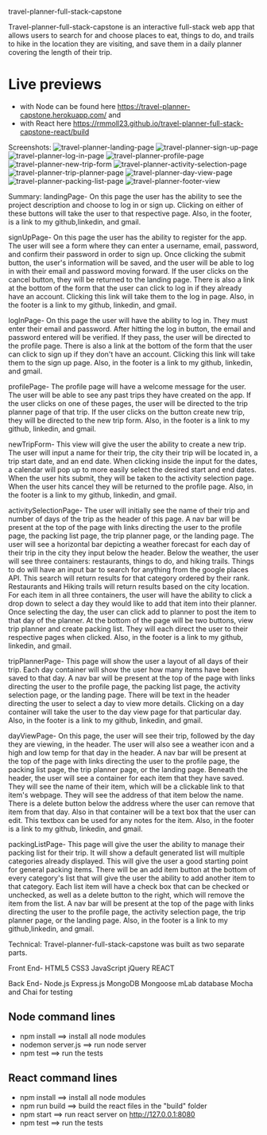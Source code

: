 travel-planner-full-stack-capstone

Travel-planner-full-stack-capstone is an interactive full-stack web app that allows users to search for and choose places to eat, things to do, and trails to hike in the location they are visiting, and save them in a daily planner covering the length of their trip.  

# Live previews
* with Node can be found here https://travel-planner-capstone.herokuapp.com/ and 
* with React here https://rmmoll23.github.io/travel-planner-full-stack-capstone-react/build

Screenshots:
![travel-planner-landing-page](https://github.com/rmmoll23/travel-planner-full-stack-capstone/blob/master/github-images/travel-planner-landing-page.png)
![travel-planner-sign-up-page](https://github.com/rmmoll23/travel-planner-full-stack-capstone/blob/master/github-images/travel-planner-sign-up-page.png)
![travel-planner-log-in-page](https://github.com/rmmoll23/travel-planner-full-stack-capstone/blob/master/github-images/travel-planner-log-in-page.png)
![travel-planner-profile-page](https://github.com/rmmoll23/travel-planner-full-stack-capstone/blob/master/github-images/travel-planner-profile-page.png)
![travel-planner-new-trip-form](https://github.com/rmmoll23/travel-planner-full-stack-capstone/blob/master/github-images/travel-planner-new-trip-form.png)
![travel-planner-activity-selection-page](https://github.com/rmmoll23/travel-planner-full-stack-capstone/blob/master/github-images/travel-planner-activity-selection-page.png)
![travel-planner-trip-planner-page](https://github.com/rmmoll23/travel-planner-full-stack-capstone/blob/master/github-images/travel-planner-trip-planner-page.png)
![travel-planner-day-view-page](https://github.com/rmmoll23/travel-planner-full-stack-capstone/blob/master/github-images/travel-planner-day-view-page.png)
![travel-planner-packing-list-page](https://github.com/rmmoll23/travel-planner-full-stack-capstone/blob/master/github-images/travel-planner-packing-list-page.png)
![travel-planner-footer-view](https://github.com/rmmoll23/travel-planner-full-stack-capstone/blob/master/github-images/travel-planner-footer-view.png)



Summary: 
landingPage-
On this page the user has the ability to see the project description and choose to log in or sign up.  Clicking on either of these buttons will take the user to that respective page.  Also, in the footer, is a link to my github,linkedin, and gmail. 

signUpPage-
On this page the user has the ability to register for the app.  The user will see a form where they can enter a username, email, password, and confirm their password in order to sign up.  Once clicking the submit button, the user's information will be saved, and the user will be able to log in with their email and password moving forward.  If the user clicks on the cancel button, they will be returned to the landing page.  There is also a link at the bottom of the form that the user can click to log in if they already have an account. Clicking this link will take them to the log in page.  Also, in the footer is a link to my github, linkedin, and gmail.  

logInPage-
On this page the user will have the ability to log in.  They must enter their email and password.  After hitting the log in button, the email and password entered will be verified.  If they pass, the user will be directed to the profile page.  There is also a link at the bottom of the form that the user can click to sign up if they don't have an account. Clicking this link will take them to the sign up page. Also, in the footer is a link to my github, linkedin, and gmail.

profilePage-
The profile page will have a welcome message for the user.  The user will be able to see any past trips they have created on the app.  If the user clicks on one of these pages, the user will be directed to the trip planner page of that trip.  If the user clicks on the button create new trip, they will be directed to the new trip form. Also, in the footer is a link to my github, linkedin, and gmail. 

newTripForm-
This view will give the user the ability to create a new trip.  The user will input a name for their trip, the city their trip will be located in, a trip start date, and an end date.  When clicking inside the input for the dates, a calendar will pop up to more easily select the desired start and end dates. When the user hits submit, they will be taken to the activity selection page.  When the user hits cancel they will be returned to the profile page.  Also, in the footer is a link to my github, linkedin, and gmail. 

activitySelectionPage-
The user will initially see the name of their trip and number of days of the trip as the header of this page.  A nav bar will be present at the top of the page with links directing the user to the profile page, the packing list page, the trip planner page, or the landing page.  The user will see a horizontal bar depicting a weather forecast for each day of their trip in the city they input below the header.  Below the weather, the user will see three containers:  restaurants, things to do, and hiking trails.  Things to do will have an input bar to search for anything from the google places API.  This search will return results for that category ordered by their rank.  Restaurants and Hiking trails will return results based on the city location.  For each item in all three containers, the user will have the ability to click a drop down to select a day they would like to add that item into their planner.  Once selecting the day, the user can click add to planner to post the item to that day of the planner.  At the bottom of the page will be two buttons, view trip planner and create packing list.  They will each direct the user to their respective pages when clicked.  Also, in the footer is a link to my github, linkedin, and gmail. 

tripPlannerPage-
This page will show the user a layout of all days of their trip.  Each day container will show the user how many items have been saved to that day. A nav bar will be present at the top of the page with links directing the user to the profile page, the packing list page, the activity selection page, or the landing page. There will be text in the header directing the user to select a day to view more details.  Clicking on a day container will take the user to the day view page for that particular day.  Also, in the footer is a link to my github, linkedin, and gmail. 

dayViewPage-
On this page, the user will see their trip, followed by the day they are viewing, in the header.  The user will also see a weather icon and a high and low temp for that day in the header.  A nav bar will be present at the top of the page with links directing the user to the profile page, the packing list page, the trip planner page, or the landing page. Beneath the header, the user will see a container for each item that they have saved.  They will see the name of their item, which will be a clickable link to that item's webpage.  They will see the address of that item below the name.  There is a delete button below the address where the user can remove that item from that day.  Also in that container will be a text box that the user can edit.  This textbox can be used for any notes for the item. Also, in the footer is a link to my github, linkedin, and gmail. 

packingListPage-
This page will give the user the ability to manage their packing list for their trip.  It will show a default generated list will multiple categories already displayed.  This will give the user a good starting point for general packing items.  There will be an add item button at the bottom of every category's list that will give the user the ability to add another item to that category.  Each list item will have a check box that can be checked or unchecked, as well as a delete button to the right, which will remove the item from the list.  A nav bar will be present at the top of the page with links directing the user to the profile page, the activity selection page, the trip planner page, or the landing page.  Also, in the footer is a link to my github,linkedin, and gmail. 

Technical:
Travel-planner-full-stack-capstone was built as two separate parts.

Front End-
HTML5
CSS3
JavaScript
jQuery 
REACT

Back End-
Node.js
Express.js
MongoDB
Mongoose
mLab database
Mocha and Chai for testing 


## Node command lines
* npm install ==> install all node modules
* nodemon server.js ==> run node server
* npm test ==> run the tests

## React command lines
* npm install ==> install all node modules
* npm run build ==> build the react files in the "build" folder
* npm start ==> run react server on http://127.0.0.1:8080
* npm test ==> run the tests